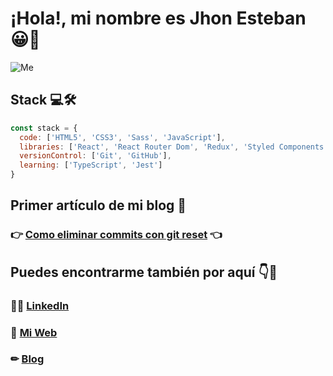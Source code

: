 # ¡Hola!, mi nombre es Jhon Esteban 😀👋

![Me](https://i.imgur.com/HM2CJr9.png)

## Stack 💻🛠

```javascript
const stack = {
  code: ['HTML5', 'CSS3', 'Sass', 'JavaScript'],
  libraries: ['React', 'React Router Dom', 'Redux', 'Styled Components'],
  versionControl: ['Git', 'GitHub'],
  learning: ['TypeScript', 'Jest']
}
```


## Primer artículo de mi blog 📕
### 👉 [Como eliminar commits con git reset](https://dev.to/jhonesteban/como-eliminar-commits-con-git-reset-l7d) 👈

## Puedes encontrarme también por aquí 👇🤖

### 🙋‍♂️ [LinkedIn](https://www.linkedin.com/in/jhon-esteban-herrera) 
### 💼 [Mi Web](https://jhon-esteban-herrera.vercel.app/#/about-me) 
### ✏ [Blog](https://dev.to/jhonesteban) 



<!--
**JhonEsteban/JhonEsteban** is a ✨ _special_ ✨ repository because its `README.md` (this file) appears on your GitHub profile.

Here are some ideas to get you started:

- 🔭 I’m currently working on ...
- 🌱 I’m currently learning ...
- 👯 I’m looking to collaborate on ...
- 🤔 I’m looking for help with ...
- 💬 Ask me about ...
- 📫 How to reach me: ...
- 😄 Pronouns: ...
- ⚡ Fun fact: ...
-->
